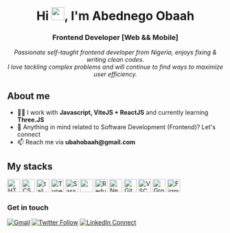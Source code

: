 <h1 align="center">Hi <img src="https://media.giphy.com/media/hvRJCLFzcasrR4ia7z/giphy.gif" width="30px" height="30px">, I'm Abednego Obaah</h1>
<h3 align="center">Frontend Developer [Web && Mobile]</h3>
<p align="center">
  <em>
  Passionate self-taught frontend developer from Nigeria, enjoys fixing & writing clean codes.<br>
  I love tackling complex problems and will continue to find ways to maximize user efficiency.
  </em>
</p>

<h2>About me</h2>
<ul>
  <li>👨‍💻 I work with <strong>Javascript, ViteJS + ReactJS</strong> and currently learning <strong>Three.JS</strong></li>
  <li>💬 Anything in mind related to Software Development (Frontend)? Let's connect</li>
  <li>📫 Reach me via <strong>ubahobaah@gmail.com</strong></li>
</ul>

<h2>My stacks</h2>
<div display="flex">
  <img src="https://cdn.jsdelivr.net/gh/devicons/devicon/icons/html5/html5-original.svg" alt="HTML" height="30" width="30" />
  <img src="https://cdn.jsdelivr.net/gh/devicons/devicon/icons/css3/css3-original.svg" alt="CSS" height="30" width="30"/>
  <img src="https://www.vectorlogo.zone/logos/tailwindcss/tailwindcss-icon.svg" alt="tailwind" width="30" height="30"/> 
  <img src="https://cdn.jsdelivr.net/gh/devicons/devicon/icons/typescript/typescript-original.svg" alt="TypeScript" height="30" width="30"/> 
  <img src="https://cdn.jsdelivr.net/gh/devicons/devicon/icons/sass/sass-original.svg" alt="Sass" height="30" width="30"/>
  <img src="https://cdn.jsdelivr.net/gh/devicons/devicon/icons/react/react-original.svg" ait="React" height="30" width="30" />
  <img src="https://cdn.jsdelivr.net/gh/devicons/devicon/icons/redux/redux-original.svg" alt="Redux" height="30" width="30"/>
  <img src="https://cdn.jsdelivr.net/gh/devicons/devicon/icons/nextjs/nextjs-original.svg" alt="NextJS" height="30" width="30"/>
  <img src="https://cdn.jsdelivr.net/gh/devicons/devicon/icons/git/git-original.svg" alt="Git" height="30" width="30"/>
  <img src="https://cdn.jsdelivr.net/gh/devicons/devicon/icons/vscode/vscode-original.svg" alt="VSCode" height="30" width="30"/>
  <img src="https://cdn.jsdelivr.net/gh/devicons/devicon/icons/graphql/graphql-plain.svg"  alt="GrqphQL" height="30" width="30" />
  <img src="https://cdn.jsdelivr.net/gh/devicons/devicon/icons/figma/figma-original.svg" alt="Figma" height="30" width="30" />
</div>


### Get in touch
[![Gmail](https://img.shields.io/badge/%20-Send%20Mail-black?color=14171A&labelColor=ef5350&logo=gmail&logoColor=ffffff)](mailto:ubahobaah@gmail.com)
[![Twitter Follow](https://img.shields.io/twitter/follow/abedobaah?label=abedobaah&color=14171A&labelColor=37474f&logoColor=4fc3f7)](https://twitter.com/abed_obaah)
[![LinkedIn Connect](https://img.shields.io/badge/%20-Connect-black?color=14171A&labelColor=ffffff&logo=linkedin&logoColor=0e76a8)](https://www.linkedin.com/in/abednego-obaah/)

<!-- **abed-obaah/abed-obaah**  ✨ _special_ ✨ -->
<!-- Here are some ideas to get you started: -->

<!-- - 👯 I’m looking to collaborate on ...
- 🤔 I’m looking for help with ...
- 😄 Pronouns: ... -->
